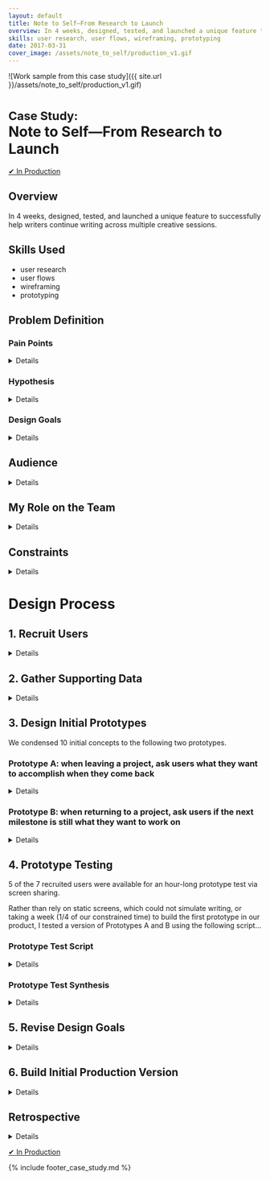 ```yaml
---
layout: default
title: Note to Self—From Research to Launch
overview: In 4 weeks, designed, tested, and launched a unique feature to successfully help writers continue writing across multiple creative sessions.
skills: user research, user flows, wireframing, prototyping
date: 2017-03-31
cover_image: /assets/note_to_self/production_v1.gif
---
```


![Work sample from this case study]({{ site.url }}/assets/note_to_self/production_v1.gif)

# <small>Case Study:</small> <br />Note to Self—From Research to Launch

<a href="https://www.therightmargin.com/?ref=avkux" type="button" class="btn btn-success" target="_blank">&#10004; In Production</a>

## Overview

In 4 weeks, designed, tested, and launched a unique feature to successfully help writers continue writing across multiple creative sessions.

## Skills Used

* user research
* user flows
* wireframing
* prototyping

## Problem Definition

### Pain Points

<details>
  <p>Coming back to a creative writing project requires remembering:</p>

  <ul>
    <li>where you left off</li>
    <li>what you planned to do next (exemplified by order, dates, or other priority)</li>
    <li>what you wanted to do</li>
    <li>what you want to do now</li>
  </ul>
</details>

### Hypothesis

<details>
  <blockquote>
    <p>
      TheRightMargin can bridge writing sessions to help writers retain context and continue writing via a &quot;note to self&quot; prototype.
    </p>
  </blockquote>
</details>

### Design Goals

<details>

  <p>
    Within TheRightMargin's online writing product:
  </p>

  <pre><code>
1. Preserves a user’s context so they can continue working by writing or planning.
2. Does not become annoying or disruptive with repeat use.
3. Does not force the user to do work they wouldn’t normally do.

    a. Supports writer's process  
    b. Are users coming to TheRightMargin and already doing the things we’re allowing?  
    c. Or are we changing their behavior in some way?  

        - One way to gather insight: existing timer use — are users new to timers?

4. Useful with one project, more useful with more projects.
5. Useful even if user doesn’t return for some time.
6. Increases retention (though hard to prototype)
7. Unique relative to other tools

    a. Definitely writing tools  
    b. Ideally productivity tools

8. Integrates smoothly with current product and feature set

    a. Ties back to vision of goal-driven writing  
    b. Ties back to smart writing tool
  </code></pre>

</details>

## Audience

<details>

  <p>
    I hypothesized the following traits of an ideal prototype tester:
  </p>

  <ol>

    <li>
      <p>
        Writer who leaves post it notes to himself or herself around their workspace.
      </p>
      <p>
        <em>Hypothesis: Our solution should appeal most to those who&#39;ve already taken steps to solve the problem of retaining context by leaving notes to themselves, not writers who&#39;d have to be trained on both the solution and the benefits of retaining context.</em>
      </p>
    </li>

    <li>
      <p>
        Writes regularly enough to need reminders
        <strong>
          a. One project that takes longer than a week
        </strong>
        or
        <strong>
          b. Concurrent projects
        </strong>
      </p>
      <p>
        <em>Hypothesis: Infrequent writers don&#39;t lose context often enough to suffer from the problem our prototype would solve.</em>
      </p>
    </li>

    <li>
      <p>
        Already adopts Getting Things Done (GTD) mindset of writing everything down (i.e. capture phase of GTD)
      </p>
      <p>
        <em>This is an example behavior of item 1 with a corollary from productivity. GTD practices are a strong indicator of existing patterns we can tap into, though it may limit our audience if we only solved their problem.</em>
      </p>
    </li>

  </ol>

</details>

## My Role on the Team

<details>

  <p>
    As Senior UX Designer &amp; Engineer, I worked:
  </p>

  <ul>
    <li>
      to define, test, and implement the prototype
    </li>
    <li>
      with our UX designer to recruit users and run prototype tests
    </li>
    <li>
      with our full-stack engineer to brainstorm technical feasibility of solutions
    </li>
    <li>
      with our Founder to approve design goals and deliverables
    </li>
  </ul>

</details>

## Constraints

<details>

  <ol>
    <li>
      Move from concept to viable prototype collecting real data in 2 sprints (4 weeks).
    </li>
    <li>
      Technical feasibility to create a solution not reliant on interruptive browser modals or prompts.
    </li>
    <li>
      Recruiting testers. I worried about the time to recruit at least 5 testers based on it taking over two weeks in past prototypes for TheRightMargin.
    </li>
  </ol>

</details>

# Design Process

## 1. Recruit Users

<details>
  <p>
    Recently, we began to offer users who wrote into support the ability to opt-in to a UX tester bank for future prototypes. We recruited 7 existing users of TheRightMargin from this UX tester bank within the first week. This was a speedy, welcome relief from casting a broad net to recruit any existing users out of the blue or appealing to local or online writing communities. Thus, we quickly overcame our last constraint.
  </p>
</details>

## 2. Gather Supporting Data

<details>

  <blockquote>
    <p>
      I strongly disagreed with our 3rd design goal:
      <q>Does not force the user to do work they wouldn’t normally do.</q>
    </p>
  </blockquote>

  <p>
    I felt we needed to successfully tap into existing behavior of writers leaving notes to their future selves, rather than encourage new behavior.
  </p>

  <p>
    Our existing product had a corollary that I thought we could learn from—a writing timer. Timed writing exercises are not a new concept to our new product. <strong>I hypothesized that only those who already used timers in their writing used our timer.</strong>
  </p>

  <p>
    I pulled metrics data on users active in the last month who had started or finished TheRightMargin&#39;s writing timer and emailed them:
  </p>

  <pre><code>
Fellow wordsmith,

Art from TheRightMargin here. Thanks for using the timer on our writing tool! Would quickly love to know your impressions so we can improve: Have you used a timer before for your writing? Did our timer help you?

Thanks,
— Art
  </code></pre>

  <p>
    The user responses were largely consistent with my hypothesis about leveraging existing behavior&hellip;
  </p>

  <pre><code>
Yes, I'm always using a timer when I'm writing.

I  like  to  set  the  timer  at  52 minutes and then write. But I use Scrivener for that.
  </code></pre>

  <pre><code>
it does help, but I decided I preferred the “Pomodone” app, which I can link with Todoist, and which synchronizes with my calendar to show how much time I spent working on what.  However, timers for writing are generally very useful.  Have you seen the “mostdangerouswritingapp.com “?  Very scary, and depends on timers: )
  </code></pre>

  <pre><code>
I think there is no tool out there right now, which is tracking actual production "writing" and then giving a picture of the progress the writer is making from let's say typing 500 words in an hour to in 30 mins.
  </code></pre>

  <pre><code>
I've not used a timer for writing prior to this. As a new tool for me, I'm excited to discover it's performative potential. Perhaps it could be likened to "speed chess," in the sense that engagement in the thoughtful act is elevated to a stream of consciousness as a function of time.
  </code></pre>

  <pre><code>
Yes I have used the timer and it was the first time I wrote with a timer since high school. Personally, it helped me feel the pressure to write and have an incentive to get going. It added a simple element of challenge and helps me benchmark my progress.
  </code></pre>

  <p>
    This initial data effectively eliminated the design goal of encouraging new behavior.
  </p>

</details>

## 3. Design Initial Prototypes

We condensed 10 initial concepts to the following two prototypes.

### Prototype A: when leaving a project, ask users what they want to accomplish when they come back

<details>

  <p>
    <strong>Prototype A Hypothesis</strong>
  </p>

  <blockquote>
    <p>
      Asking the right question (i.e. about context) at the right time (i.e. when a user is done working), will help a user continue working next time.
    </p>
  </blockquote>

  <p>
    <strong>Failure indicators:</strong>
  </p>

  <ol>
    <li>Users find the question intrusive</li>
    <li>Users don’t want to answer the question</li>
    <li>Users don’t provide answers that help them in their next working session.</li>
  </ol>

  <p>
    <strong>Success indicators:</strong>
  </p>

  <ol>
    <li>
      Users provide answers that aren’t already in their timeline or top of mind.
    </li>
    <li>
      Users answer “yes” to “Would you use this tactic in other writing tools / in the future?”
    </li>
  </ol>

  <p>
    <img src="{{ site.url }}/assets/note_to_self/prototype_a.jpg" alt="Prototype A flow">
  </p>

  <p>
    The only design goals <strong>NOT</strong> met by Prototype A were:
  </p>

  <pre><code>
2. Does not become annoying or disruptive with repeat use.
    a. Depends on how accurately we can capture user leaving and the UI...
...
5. Useful even if user doesn’t return for some time.
    a. Hopefully, because the last thing you did will be the first thing you’ll see?
  </code></pre>

</details>

### Prototype B: when returning to a project, ask users if the next milestone is still what they want to work on

<details>

  <p>
    <strong>Prototype B Hypothesis</strong>
  </p>

  <blockquote>
    <p>
      Asking the right question (i.e. about what’s next to do) at the right time (i.e. when a user comes back to work), will help a user start working.
    </p>
  </blockquote>

  <p>
    <strong>Failure indicators:</strong>
  </p>

  <ol>
    <li>Users find the question intrusive</li>
    <li>Users answer “No” consistently</li>
  </ol>

  <p>
    <strong>Success indicators:</strong>
  </p>

  <ol>
    <li>Users answer “Yes” more often than “No”</li>
    <li>Users add new milestones</li>
  </ol>

  <p>
    <img src="{{ site.url }}/assets/note_to_self/prototype_b.jpg" alt="Prototype B flow">
  </p>

  <p>
    The only design goals <strong>NOT</strong> met by Prototype B were:
  </p>

  <pre><code>
2. Does not become annoying or disruptive with repeat use.
    a. Depends on how frequency of prompt and efficacy after repeat exposure.
  </code></pre>

</details>


## 4. Prototype Testing

5 of the 7 recruited users were available for an hour-long prototype test via screen sharing.

Rather than rely on static screens, which could not simulate writing, or taking a week (1/4 of our constrained time) to build the first prototype in our product, I tested a version of Prototypes A and B using the following script&hellip;

### Prototype Test Script

<details>

  <pre><code>
1. Prep / before interview
    a. Given that all recruits are TheRightMargin users, look up their project data to gauge type of writing they do.
    b. Add user on Skype or Google Hangout
    c. Set up Google Doc for taking notes on user
    d. Set up new Google Doc prototype for user

2. During interview
    a. Q: What type of writing do you do?
    b. Q: A new project you’re itching to write?
    c. Q: Ask user about their current way of keeping context between writing sessions.
    d. Q: How exactly do you currently end your writing sessions?
    e. Share prototype with user, confirm they can edit it
    f. Open the prototype
      Backup writing prompt, in case no active projects:
You've finally managed to discover the secret to immortality. Suddenly, Death appears before you, hands you a business card, and says, "When you realize living forever sucks, call this number, I've got a job offer for you."
    g. First session gap
      i. SESSION 1: Do 3 minutes of freewriting
      ii. Refresh document
      iii. Close eyes to simulate passage of time OVER A WEEK
      iv. Open eyes to simulate passage of time
      v. SESSION 2: Do 3 minutes of freewriting
    h. Second session gap
      i. Ask question about next writing session
          1. Ask either:
              a. Verbally
              b. On-screen somehow
          2. Capture answer either:
              a. Note taker transcribes user answer
              b. User writes down answer
      ii. Refresh document
      iii. Close eyes to simulate passage of time OVER ANOTHER WEEK
      iv. Move user answer to visible place where it’ll be tested
      v. Open eyes to simulate passage of time
      vi. SESSION 3: Do 3 minutes of writing

    How we gauge prototype success
    i. Compare your experience of writing between your sessions
      1. Ideally user reports session 3 being easier than 2 and attributes it to their answer before session 3
      2. Maybe ask explicitly:
        a. were the last 2 sessions were different?
        b. did you notice anything different between sessions 2 and 3?
        c. did the answer you give between 2 and 3 help your next session?
    ii. When would you expect to be asked about your next writing session?
    iii. Where would you expect to see this asked in TheRightMargin?
    iv. Where would you expect to see your answer in TheRightMargin?
    v. Would you use this tactic in other writing tools / in the future?
    vi. Share our risks with prototype

3. After interview
    Thank you follow up email. Ask any clarifying questions. Say we’re open to any more feedback as it occurs.
  </code></pre>

</details>

### Prototype Test Synthesis

<details>

  <blockquote>
    <p>
      How exactly do you currently end your writing sessions? e.g. close browser, save doc, close laptop?
      <strong><em>No consistency.</em></strong>
    </p>
  </blockquote>

  <ol>

    <li>
      1 tester keeps writing open
    </li>

    <li>
      <strong><em>4 testers save and close writing</em></strong>
    </li>

    <li>
      Additional data

      <ol>

        <li>
          <a href="https://www.facebook.com/groups/mikegeffnerpresentswritershelpingwriters/permalink/10154633085286026/?ref=notif&amp;notif_t=group_post_approved&amp;notif_id=1489448381358202">
            <em>Writers Helping Writers</em>
          </a>
          — 2 open, 3 close, 1 both
        </li>

        <li>
          <a href="https://www.facebook.com/groups/WDNWCAttendeeGroup/permalink/613603405505949/">
            <em>WDNWC group</em>
          </a>
          — 2 close, 1 open
        </li>

        <li>
          <a href="https://www.facebook.com/therightmargin/posts/648917121984710">
            <em>TheRightMargin Facebook page</em>
          </a>
          — no responses
        </li>

        <li>
          <a href="https://twitter.com/TheRightMargin/status/841428542118232065">
            <em>Twitter poll</em>
          </a>
          — 1 close
        </li>

        <li>
          Reddit:
          <a href="https://www.reddit.com/r/writing/comments/5z8mqg/when_youre_done_writing_do_you_keep_it_open_or/">
            <em>r/writing</em>
          </a>,
          r/KeepWriting/ — no responses
        </li>

        <li>WriterHangout
          <a href="https://writerhangout.slack.com/archives/general/p1489447897891913">
            <em>#general channel</em>
          </a>
          — 1 open, 1 close, 1 both
        </li>

      </ol>

    </li>

  </ol>

  <blockquote>
    <p>
      How do you currently help yourself between writing sessions? <strong><em>No consistency.</em></strong>
    </p>
  </blockquote>

  <ol>

    <li>
      Morning pages, writing group, reading
    </li>

    <li>
      Archive research on Google Docs to read for later
    </li>

    <li>
      Morning exercise, playing piano between sessions
    </li>

    <li>
      Freewriting, fighting off impostor syndrome and inner critic with persistence
    </li>

    <li>
      Outlining, editorial calendar
    </li>

  </ol>

  <blockquote>
    <p>
      <strong><em>Every participant chose to answer</em></strong> the question at the end of the second session and pretty much <strong><em>worked according to their answers</em></strong>:
    </p>
  </blockquote>

  <ol>

    <li>
      “Direction. So when I come back next time, I have more direction in my freewriting.”
    </li>

    <li>
      “I want to start there in the article when I get back”
    </li>

    <li>
      “when i come back i wanna first review - maybe ask myself some questions. Maybe add structure here and there. And work on these things.”
    </li>

    <li>
      “I'd like to finish editing this article when I return.”
    </li>

    <li>
      “Finish this and prepare it for submission”
    </li>

  </ol>

  <blockquote>
    <p>
      Comparing writing sessions <strong><em>was generally favorable to the prompt</em></strong>:
    </p>
  </blockquote>

  <ol>

    <li>
      The first was the hardest. After the first one, you have a feeling of accomplishment. I held onto that feeling… Third [session] was easier than the second. Maybe because I put down the goal of having more direction.
    </li>

    <li>
      If there was a way to pin a place where this was last, so i don&#39;t have to go back through… i didn&#39;t have to go back from the top, i knew exactly where i was starting, i could go from there with confidence.
    </li>

    <li>
      I like those kinds of prompts. That’s one of things that attracted me to TheRightMargin. The big trick is coming up with questions that are appropriate. … Questions are like loops they help you get into something.
    </li>

    <li>
      The third time was a little quicker because of the note. Each time was not that hard - but third time gave his mind objective.
    </li>

    <li>
      Would be good to see the prompt - and also would be good to see the last few edits she made. She jumps around a lot so it would be helpful to see what she last did. … But always a good thing to ask
    </li>

  </ol>

  <blockquote>
    <p>
      When should TheRightMargin ask?
      <strong><em>No consistency</em></strong>
    </p>
  </blockquote>

  <ol>

    <li>
      A little <strong><em>later</em></strong> in the process.
    </li>

    <li>
      Somewhere <strong><em>in between</em></strong> writing sessions.
    </li>

    <li>
      Maybe <strong><em>at the end</em></strong> of a writing session?
    </li>

    <li>
      Probably <strong><em>at the end of the doc</em></strong>
    </li>

    <li>
      Very useful <strong><em>at the beginning</em></strong>. New chapte
      r/new project/new section.
    </li>

    <li>
      It depends when the best time is &hellip;sometimes it’s <strong><em>in the middle</em></strong> of writing
    </li>

    <li>
      <strong><em>Anytime you leave</em></strong> the writing session
    </li>

  </ol>

  <blockquote>
    <p>
      Where is the answer most helpful? <strong><em>In the content</em></strong>. <em>Biased by Google Doc prototype?</em>
    </p>
  </blockquote>

  <ol>

    <li>
      Personalized email … when you log in or come back to set the tone for the session
    </li>

    <li>
      <strong><em>at the end of the doc</em></strong>
    </li>

    <li>
      Maybe present as a box that floats over - or becomes an integral part of TheRightMargin - creative comments - or thought starters - maybe create a box where i can create “THOUGHT PROVOKING QUESTIONS” where i can add them and maybe you could also and they would be color coded.
    </li>

    <li>
      I would like to see it <strong><em>in the actual content</em></strong> where I left last.
    </li>

    <li>
      Would be similar to what Art did - she’d leave <strong><em>in line in the text</em></strong>. … And then maybe making that a task at the top of the task list.
    </li>

  </ol>

  <blockquote>
    <p>
      Would you use this tactic in other writing tools / in the future?
      <strong><em>Consistently yes.</em></strong>
    </p>
  </blockquote>

  <ol>

    <li>
      Yes, definitely. &hellip; Wants to set more intentions for writing.
    </li>

    <li>
      it&#39;s a new thing, but it has a lot of potential to give you prompts to move to the next step. but i think there is probably something that&#39;s already in TheRightMargin that&#39;s supposed to prompt you to the next deadline rather than to the next activity?
    </li>

    <li>
      What you would do for me is integrate this in the document
    </li>

    <li>
      Has not written that much before. The whole thing started with TheRightMargin. To break down tasks. It’s what he’s always wanted.
    </li>

    <li>
      Yea can see it being useful in the future. Anytime you can know what you want o accomplish when you sit down at the paper and know what you want to do it’s useful.
    </li>

  </ol>

  <blockquote>
    <p>
      The qualitative prototype results were very encouraging after only 2 weeks of design and no engineering time. <strong><em>The biggest remaining risk was implementation given the lack of consistency in when to ask the question.</em></strong>
    </p>
  </blockquote>

</details>

## 5. Revise Design Goals

<details>

  <p>
    Based upon what we learned thus far, we revised our design goals. As we learned from timer users, appealing to new behavior was not a good place to start. Uniqueness was virtually guaranteed based on prototype responses and no longer worth emphasizing.
  </p>

  <pre><code>
1. Make returning to a writing project a seamless, more delightful experience that helps you retain your context (reduce cognitive load)

    a. Help users easily discover the answer upon return to be immediately useful/actionable

2. Make sure it’s delightful/useful for the 1st time as well as the 100th time (no annoying UX!)

    a. Opt out or design a way that you don’t need to

3. The solution should tie back to your writing goals (milestones and tasks in TheRightMargin)

    a. How does this tie back/step forward towards our vision for creating a smarter writing app?

4. Make it discoverable easily upon entering and accessible whenever you want it
5. Do not create an experience that involves exit interruptions
6. This experience should be most useful for projects that you don’t write everyday or longer-form projects
  </code></pre>

</details>

## 6. Build Initial Production Version

<details>

  <p>
    The biggest remaining problem from the initial prototype testing was when to present the note to self or context-preserving question. I quickly began to enumerate TheRightMargin workspace UI and settled on a bottom right placement that wouldn&#39;t distract from ongoing writing or conflict with potential commenting features. Here&#39;s my thought process on paper:
  </p>

  <p>
    <img src="{{ site.url }}/assets/note_to_self/build_placement.jpg" alt="Where should we ask the question?">
  </p>

  <p>
    Then, I fleshed out the entry points and initial flows of this UI. The founder and I quickly scoped these down (i.e. the red ink) for a first version to build:
  </p>

  <p>
    <img src="{{ site.url }}/assets/note_to_self/build_ui.jpg" alt="Note to self entry points">
  </p>

  <p>
    I defined more precise states and flows:
  </p>

  <p>
    <img src="{{ site.url }}/assets/note_to_self/build_leave_flows.jpg" alt="Note to self states and flows">
  </p>

  <p>
    And even sketched Prototype B, which unfortunately wasn&#39;t implemented due to time constraints:
  </p>

  <p>
    <img src="{{ site.url }}/assets/note_to_self/build_return_flows.jpg" alt="Prototype B implementation sketch">
  </p>

  <p>
    Here&#39;s what made it into production on <a href="https://www.therightmargin.com/?ref=avkux">TheRightMargin in March 2017</a>.
  </p>

  <p>
    The main affordance uses the language of <strong>&quot;Done working for now?&quot;</strong> to support both notes that relate directly to writing and other non-writing work (planning, brainstorming, research, outlining, etc.) that TheRightMargin currently supports.
  </p>

  <p>
    The UI <em>subtly</em> draws attention to itself by pulsating the affordance at the bottom 30 minutes into a writing session:
  </p>

  <p>
    <img src="{{ site.url }}/assets/note_to_self/production_pulse.gif" alt="Production build v1">
  </p>

  <p>
    The feature can also be manually triggered at any other time, in case 30 minutes doesn&#39;t work for the current writing session&hellip;
  </p>

  <p>
    <img src="{{ site.url }}/assets/note_to_self/production_v1.gif" alt="Production build v1">
  </p>

  <p>
    It provides basic error checking for task length and it saves the notes to self in the most visible place for next time (the top of the current milestone).
  </p>

  <p>
    I instrumented the following metrics to measure the success of the first production version:
  </p>

  <ol>

    <li>
      a new <code>Opened Note to Self</code> event when clicking the affordance with a <code>content</code> property for comparing future CTA copy iterations.
    </li>

    <li>
      a new <code>task_count</code> property on the existing <code>Added Task</code> event: how many tasks were added simultaneously (blank in normal flow, 1+ in Note to Self flow)
    </li>

  </ol>

</details>

## Retrospective

<details>

  <p>
    We hit our goals within our constraints, but it's too early to gauge success without collecting more production metrics and user feedback over a longer period of time.
  </p>

  <p>
    The prototype tests were successful in discovering viable solutions to the pain of continuing to write across sessions. Implementation proved to be the biggest challenge as we had to pick a version we can build within the remaining time, rather than the ideal one. The 30 minute interval and general entry point to the UI still feel like untested hypotheses. Usability testing or even screen captures of longer sessions could begin to illuminate their effectiveness in the product.
  </p>

  <p>
    Production feels incomplete without the Prototype B implementation to close the loop on how to rebuild context by drawing attention to the note(s) to self from the previous session, after a reasonable interval of time.
  </p>

</details>

<a href="https://www.therightmargin.com/?ref=avkux" type="button" class="btn btn-success" target="_blank">&#10004; In Production</a>

{% include footer_case_study.md %}
